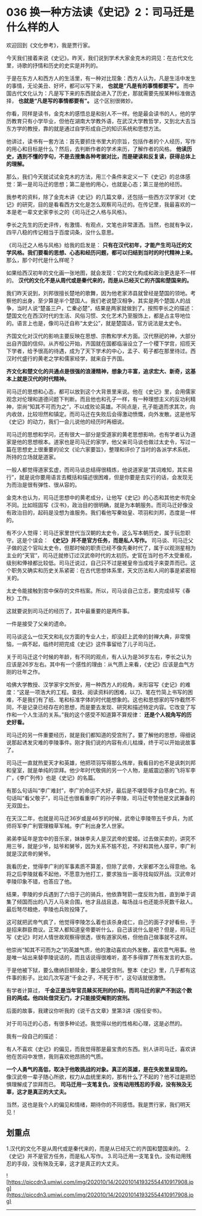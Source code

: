 # 036 换一种方法读《史记》2：司马迁是什么样的人

欢迎回到《文化参考》，我是贾行家。

今天我们接着来说《史记》。昨天，我们说到学术大家金克木的洞见：在古代文化里，诗歌的抒情和历史的史实是并列的。

于是在东方人和西方人的生活里，有一种对比现象：西方人认为，凡是生活中发生的事情，无论美丑、好坏，都可以写下来， **也就是“凡是有的事情都要写”。** 而中国古代文化认为：凡是写下来的东西就会进入了历史，那就需要先按某种标准做选择， **也就是“凡是写的事情都要有”。** 这个区别很微妙。

你看，同样是读书，金克木的感悟总是和别人不一样。他是最会读书的人，他的学历教育只有小学毕业，但他在湖南大学教外语，在武汉大学教哲学，又到北大去当东方学的教授，靠的就是通过自学形成自己的知识系统和思想方法。

他讲过，读书有一套方法：首先要抓住书里大的宗旨，包括作者的个人经历，写作的用心和目标是什么？然后，去判断作者的学术来历，了解作者的风格。 **他读历史，遇到不懂的字句，不是去搜集各种考据对比，而是硬读和反复读，获得总体上的理解。**

那么，我们今天就试试金克木的方法，用三个条件来定义一下《史记》的总体感觉：第一是司马迁的思想；第二是他的用心，也就是心态；第三是他的经历。

我参考的资料，除了金克木讲《史记》的几篇文章，还包括一些西方汉学家对《史记》的研究，目的是看看西方文化是怎么观察司马迁的。在传记里，我最喜欢的一本是老一辈文史家李长之的《司马迁之人格与风格》。

李长之先生的历史评传，有激情、有观点，文笔也非常潇洒。当然，也就有争议，四平八稳的传记相当于百度词条，没什么意思。

《司马迁之人格与风格》给我的启发是： **只有在汉代初年，才能产生司马迁的文学风格。我们要看的思想、心态和经历问题，都可以归结到当时的时代精神上来。** 那么，那个时代是什么样呢？

如果给西汉初年的文化画一张地图，就会发现：它的文化构成和政治更迭是不一样的。 **汉代的文化不是从周代或是秦代来的，而是从已经灭亡的齐国和楚国来的。**

我们昨天说到，刘邦很擅长楚地的歌舞，因为他老家沛县就曾经是楚国的领地。考察他的出身，至少算是半个楚国人。我们老说楚汉相争，其实是两个楚国人的战争，当时人说“楚虽三户，亡秦必楚”，结果是两家就做到了。按照李长之的描述：楚国文化在西汉时代的生活、风俗习惯、文化艺术乃至服饰上，都是占主导地位的。语言上也是，像司马迁自称“太史公”，就是楚国话，官方说法是太史令。

齐国文化对汉代的影响主要反映在思想、宗教和学术方面。汉代祭祀的神，大部分出自齐国的信仰。从齐桓公开始，齐国就在国都临淄设立了一个稷下学宫，招揽天下学者，给予很高的待遇，成为了天下学术的中心，孟子、荀子都在那里待过。西汉时代盛行的黄老之学和儒家经学，就来自于齐国。

 **齐文化和楚文化的共通点是很强的浪漫精神，想象力丰富，追求宏大、新奇，这基本上就是汉代的时代精神。**

司马迁的思想和心态，都可以放到这个大背景里来说。他在《史记》里，会用儒家观念对伦理和道德问题下判断。而且他也和孔子一样，有一种理想主义的反功利精神，崇尚“知其不可而为之”，不以成败论英雄。不同点是，孔子能退而求其次，向内收敛，比较坦然和镇定。而司马迁在失败后会得激动愤慨，向外发散。这是他写《史记》的动力，我们一会儿说他的经历时再细说。

司马迁的思想和学问，还有很大一部分是受道家的黄老思想影响，也有学者认为道家是他的思想根本。道家也是司马迁的家学，他父亲司马谈也做过太史令，写过一篇在思想史上很重要的论文《论六家要旨》，整理和评价了当时的各派学术系统，所持的立场就是道家。

一般人都觉得道家玄虚，而司马谈总结得很精炼，他说道家是“其词难知，其实易行”，就是说你要用语言去概括和描述很困难，但是你要是去实行的话，会发现无为而治是很有弹性、很从容的。

金克木也认为，司马迁思想中的黄老成分，让他写《史记》的心态和其他史书完全不同。比如班固写《汉书》，政治目的很明确，就是为本朝服务。而司马迁好像没有政治目的，起码是没想为谁服务。我们看他写秦始皇、项羽和刘邦，态度是一样的。

有不少人觉得：司马迁家里世代当汉朝的太史令，这么写本朝历史，属于玩忽职守。这是个误会： **《史记》并不是官方任务，而是私人写作。** 司马谈、司马迁父子做的这个官叫太史令，但那时候的职责已经不像先秦时代了，属于以观测星相为主业的“天官”，司马迁就修订过汉武帝时代的太初历。史官在当时也不太受重视，级别和俸禄都比较低。司马迁说过，自己只不过是被皇帝当成戏子来耍弄而已。这个职务又确实和历史关系紧密：在古代思想体系里，天文历法和人间的事是紧密相关的。

太史令能接触到宫中保存的文件档案。所以，司马谈自己立志，要完成续写《春秋》工作。

这就要说到司马迁的经历了，其中最重要的是两件事。

一件是接受了父亲的遗命。

司马谈这么一位天文和礼仪方面的专业人士，却没赶上武帝的封禅大典，非常懊恼，一病不起，临终时把完成《史记》这件事留给了儿子司马迁。

关于司马迁这个时候的年龄，有不同的观点，有人认为是36岁左右，李长之认为应该是26岁左右。其中有一个感性的理由：从气质上来看，《史记》应该是血气方刚的壮年之作。

哈佛大学教授、汉学家宇文所安，用一种西方人的视角，来形容写《史记》的难度：“这是一项浩大的工程。查找、阅读资料的困难，以刀、笔在竹简上书写的困难，不是我们有了纸、笔和标准字体的时代能想象的。这也和思想家的写作截然不同，不是记录已经存在的思想，而是要去发现、研究和描述特定内容。它改变了写作和一个人生活的关系。”我的这个感受不知道算不算规律： **还是个人视角写的历史好看。**

司马迁的另一件重要经历，就是我们都知道的受宫刑了。要了解他的思想，得细说说那起诱发灾难的李陵事件。刚才我们说的内容有点儿枯燥，终于可以开始说故事了。

司马迁一直就热爱天才和英雄，他把项羽写得那么伟岸，我看目的也不是讽刺刘邦和皇室，就是单纯的崇拜。他少年时代敬佩的另一个人物，是威震边塞的飞将军李广，《李广列传》也是《史记》的名篇。

有那么句话叫“李广难封”，李广的命运不大好，最后是不堪受辱才自尽身亡的。有句话叫“看父敬子”，司马迁也很看重李广的孙子李陵，司马迁夸赞他是文武兼备的无双国士。

在天汉二年，也就是司马迁36岁或是46岁的时候，武帝让李陵带五千步兵，为贰师将军李广利管理粮草军械。李广利出身艺人世家。

弟弟李延年是宫中的音乐家，妹妹李夫人是汉武帝的爱姬。过去做买卖的，讲究不用三爷，就是少爷，姑爷和舅爷，因为关系不尴不尬，不好和其他人摆平，李广利就是汉武帝的舅爷。

我看历史，觉得李广利的军事素质不算差，但除了武帝，大家都不怎么得意他。名将之后李陵就看不起他，不愿意为他打工，要求独当一面寻找匈奴开战。汉武帝对李陵印象不错，也答应了他。

结果，李陵的步兵遇到了六倍于己的骑兵，他依靠弩箭一度反败为胜，直到单于调集了倾国而出的八万人马来合围，他才且战且退，每场战斗也还能杀死数千敌人。最后弩尽粮绝，李陵也兵败投降了。

这可就把武帝气疯了，他觉得李陵怎么着也该杀身成仁，自己的面子才好看些，于是招来群臣商议。正常人都知道皇帝要听什么，自己该说什么是吧？但是，司马迁写《史记》时对人情世故观察得很透，很有道家风格，但他自己做事就不这样。

他崇尚“知其不可而为之”的英雄气质，他的激动喜欢向外发散，喜欢意气用事。他是唯一站出来替李陵说话的，而且话说得很难听，差不多得罪了所有发言的大臣。

于是他被下狱，要么缴纳巨额赎金，要么接受宫刑。整本《史记》里，几乎都有这件事的影子。比如几次写道“千金之子，不死于市”，这句话就很激愤。

有学者计算过， **千金正是当年官员赎买死刑的价码，而司马迁的家产不到这个数目的两成。他四处借贷无门，才只能接受阉割的宫刑。**

后面的故事，我建议你听我的《说千古文章》里第3讲《报任安书》。

对于司马迁的心态，有很多种论述。我觉得以他的性格和心理，这是必然的。

我有一段自己的描述：

有人不喜欢《史记》的偏见，而我觉得那是最宝贵的东西。别人讲司马迁，喜欢讲他在苦闷中发愤，我则喜欢他昂扬的气质。

 **一个人勇气的高低，取决于他敢挑战的对象。真正的英雄，是在失败里呈现的。** 像汉武帝一辈子随心所欲，权力从血统里来的，那有什么了不起的？他不过是把恐惧理解成了崇拜而已。 **司马迁用一支笔复仇，没有动用残忍的手段，没有殃及无辜，这才是真正的大丈夫。**

当然，这也是我个人的偏见和情绪，期待你的不同感悟。我是贾行家，我们明天见！

## 划重点

1.汉代的文化不是从周代或是秦代来的，而是从已经灭亡的齐国和楚国来的。
2.《史记》并不是官方任务，而是私人写作。
3.司马迁用一支笔复仇，没有动用残忍的手段，没有殃及无辜，这才是真正的大丈夫。

![https://piccdn3.umiwi.com/img/202010/14/202010141932554410917908.jpg](https://piccdn3.umiwi.com/img/202010/14/202010141932554410917908.jpg)

---
